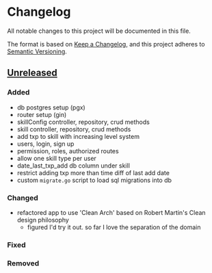# Changelog

All notable changes to this project will be documented in this file.

The format is based on [Keep a Changelog](https://keepachangelog.com/en/1.0.0/),
and this project adheres to [Semantic Versioning](https://semver.org/spec/v2.0.0.html).

## [Unreleased]

### Added
- db postgres setup (pgx)
- router setup (gin)
- skillConfig controller, repository, crud methods
- skill controller, repository, crud methods
- add txp to skill with increasing level system
- users, login, sign up
- permission, roles, authorized routes
- allow one skill type per user
- date_last_txp_add db column under skill
- restrict adding txp more than time diff of last add date
- custom `migrate.go` script to load sql migrations into db

### Changed
- refactored app to use 'Clean Arch' based on Robert Martin's Clean design philosophy
    - figured I'd try it out. so far I love the separation of the domain
### Fixed
### Removed

[unreleased]: https://github.com/olivierlacan/keep-a-changelog/compare/v1.1.0...HEAD
[1.1.0]: https://github.com/olivierlacan/keep-a-changelog/compare/v1.0.0...v1.1.0
